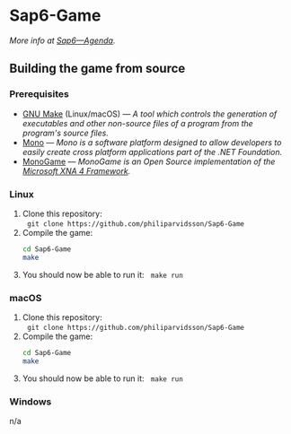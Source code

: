 # Sap6-Game

*More info at [Sap6—Agenda](https://paper.dropbox.com/doc/Sap6Agenda-IVHtFon27xPOxeDWtnWZs).*

## Building the game from source

### Prerequisites

* [GNU Make](https://www.gnu.org/software/make/) (Linux/macOS) — *A tool which controls the generation of executables and other non-source files of a program from the program's source files.*
* [Mono](http://www.mono-project.com/) — *Mono is a software platform designed to allow developers to easily create cross platform applications part of the .NET Foundation.*
* [MonoGame](http://www.monogame.net/) — *MonoGame is an Open Source implementation of the [Microsoft XNA 4 Framework](https://en.wikipedia.org/wiki/Microsoft_XNA).*

### Linux

1. Clone this repository:  
   `git clone https://github.com/philiparvidsson/Sap6-Game`
2. Compile the game:  
   ```bash
   cd Sap6-Game
   make
   ```
3. You should now be able to run it:
   `make run`

### macOS

1. Clone this repository:  
   `git clone https://github.com/philiparvidsson/Sap6-Game`
2. Compile the game:  
   ```bash
   cd Sap6-Game
   make
   ```
3. You should now be able to run it:
   `make run`
   
### Windows

n/a
